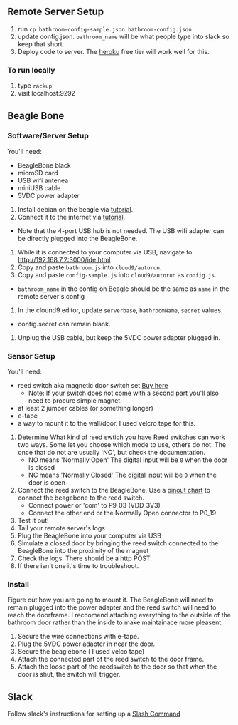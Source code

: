 ## Remote Server Setup
1. run `cp bathroom-config-sample.json bathroom-config.json`
1. update config.json. `bathroom_name` will be what people type into slack so keep that short.
1. Deploy code to server. The [heroku](http://heroku.com) free tier will work well for this.

### To run locally
1. type `rackup`
1. visit localhost:9292

## Beagle Bone

### Software/Server Setup
You'll need:
* BeagleBone black
* microSD card
* USB wifi antenea
* miniUSB cable
* 5VDC power adapter
1. Install debian on the beagle via [tutorial](http://beagleboard.org/getting-started).
1. Connect it to the internet via [tutorial](http://makezine.com/projects/easily-configure-wi-fi-for-the-beaglebone-black/).
  * Note that the 4-port USB hub is not needed. The USB wifi adapter can be directly plugged into the BeagleBone.
1. While it is connected to your computer via USB, navigate to http://192.168.7.2:3000/ide.html
1. Copy and paste `bathroom.js` into `cloud9/autorun`.
1. Copy and paste `config-sample.js` into `cloud9/autorun` as `config.js`.
  * `bathroom_name` in the config on Beagle should be the same as `name` in the remote server's config
1. In the clound9 editor, update `serverbase`, `bathroomName`, `secret` values.
  * config.secret can remain blank.
1. Unplug the USB cable, but keep the 5VDC power adapter plugged in.

### Sensor Setup
You'll need:
* reed switch aka magnetic door switch set [Buy here](https://www.sparkfun.com/products/13247)
  * Note: If your switch does not come with a second part you'll also need to procure simple magnet.
* at least 2 jumper cables (or something longer)
* e-tape
* a way to mount it to the wall/door. I used velcro tape for this.

1. Determine What kind of reed swtich you have
  Reed switches can work two ways. Some let you choose which mode to use, others do not. The once that do not are usually 'NO', but check the documentation.
    * NO means 'Normally Open' The digital input will be `0` when the door is closed
    * NC means 'Normally Closed' The digital input will be `0` when the door is open
1. Connect the reed switch to the BeagleBone.
  Use a [pinout chart](http://www.element14.com/community/servlet/JiveServlet/showImage/38-17874-209857/bbb-pinout.jpg) to connect the beagebone to the reed switch.
    * Connect power or 'com' to P9_03 (VDD_3V3)
    * Connect the other end or the Normally Open connector to P0_19
1. Test it out! 
  1. Tail your remote server's logs
  1. Plug the BeagleBone into your computer via USB
  1. Simulate a closed door by bringing the reed switch connected to the BeagleBone into the proximity of the magnet
  1. Check the logs. There should be a http POST.
  1. If there isn't one it's time to troubleshoot. 

### Install
Figure out how you are going to mount it. The BeagleBone will need to remain plugged into the power adapter and the reed switch will need to reach the doorframe. I reccomend attaching everything to the outside of the bathroom door rather than the inside to make maintainace more pleasent.

1. Secure the wire connections with e-tape.
1. Plug the 5VDC power adapter in near the door. 
1. Secure the beaglebone ( I used velco tape)
1. Attach the connected part of the reed switch to the door frame.
1. Attach the loose part of the reedswitch to the door so that when the door is shut, the switch will trigger.

## Slack
Follow slack's instructions for setting up a [Slash Command](https://my.slack.com/services/new/slash-commands)
